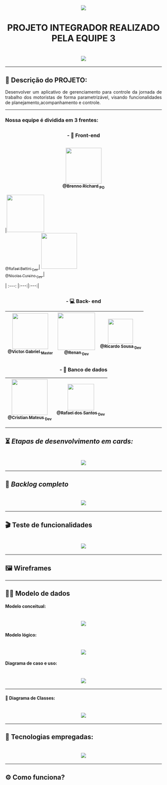  ## <h1 align="center"> ![](https://github.com/DevSlim001/PI_2020.2/blob/master/logotipocomum.jpg) </h1> 
# <h1 align="center"> PROJETO INTEGRADOR REALIZADO PELA EQUIPE 3 </h1> 
## <h1 align="center">  <img src="https://img.shields.io/static/v1?label=Finished-project&message=Made-in-2020&color=blue&style=for-the-badge&logo=REACT"/> </h1> 

--------------------------------------------------------------------------------------------------------------------

## :dna: Descrição do PROJETO: 

<p align="justify"> Desenvolver um aplicativo de gerenciamento para controle da jornada de trabalho dos motoristas de forma parametrizável, visando funcionalidades de planejamento,acompanhamento e controle.</p>
 
--------------------------------------------------------------------------------------------------------------------

### Nossa equipe é dividida em 3 frentes:


## <h3 align="center"> -  :art: **Front-end** </h3> 


 ## <h3 align="center"> [<img src="https://github.com/DevSlim001/PI_2020.2/blob/master/assets/Brenno.jpeg" width=115 > <br> <sub> @Brenno Richard <sub> PO </sub>](https://github.com/brennorichard) </h3> |[<img src="https://github.com/DevSlim001/PI_2020.2/blob/master/assets/Rafael_bettini.jpeg" width=120 > <br> <sub> @Rafael Bettini <sub> Dev </sub>](https://github.com/Rafael-BD) | [<img src="https://github.com/DevSlim001/PI_2020.2/blob/master/assets/Nicolas.jpeg" width=115 > <br> <sub> @Nicolas Cursino <sub> Dev </sub>](https://github.com/Rafael-BD) |
| :---: |:---:|:---:| 

## <h3 align="center"> - :computer: **Back- end**  </h3>   

[<img src="https://github.com/DevSlim001/PI_2020.2/blob/master/assets/Victor.jpeg" width=115 > <br> <sub> @Victor Gabriel <sub> Master </sub>](https://github.com/VGabrielMelo) | [<img src="https://github.com/DevSlim001/PI_2020.2/blob/master/assets/renan.jpeg" width=120 > <br> <sub> @Renan <sub> Dev </sub>](https://github.com/medrenan) | [<img src="https://github.com/DevSlim001/PI_2020.2/blob/master/assets/ricardo.jpeg" width=80 > <br> <sub> @Ricardo Sousa <sub> Dev </sub>](https://github.com/RicardoSousaPaiva) 
| :---: |:---:| :---:|

## <h3 align="center">  - :floppy_disk: **Banco de dados** </h3>   

[<img src="https://github.com/DevSlim001/PI_2020.2/blob/master/assets/Cristian.jpeg" width=115 > <br> <sub> @Cristian Mateus <sub> Dev </sub>](https://github.com/CristianMateusTB) | [<img src="https://github.com/DevSlim001/PI_2020.2/blob/master/assets/rafael_santos.jpeg" width=85 > <br> <sub> @Rafael dos Santos <sub> Dev </sub>](https://github.com/rafaeldossper)
| :---: |:---:| 
 


--------------------------------------------------------------------------------------------------------------------

## :hourglass_flowing_sand: **_Etapas de desenvolvimento em cards:_**

## <h1 align="center"> ![](https://github.com/DevSlim001/PI_2020.2/blob/master/assets/card_geral1.png) </h1> 

--------------------------------------------------------------------------------------------------------------------

## :bookmark: **_Backlog completo_**

## <h1 align="center"> ![](https://github.com/DevSlim001/PI_2020.2/blob/master/assets/Product_Backlog_total_3.png) </h1> 

--------------------------------------------------------------------------------------------------------------------

## :clapper: **Teste de funcionalidades**

## <h1 align="center"> ![](https://github.com/DevSlim001/PI_2020.2/blob/master/assets/testes_funcionalidades3_1.png) </h1>


--------------------------------------------------------------------------------------------------------------------
## :framed_picture: Wireframes 


--------------------------------------------------------------------------------------------------------------------
## :man_technologist: Modelo de dados

#### Modelo conceitual:

## <h1 align="center"> ![](https://github.com/DevSlim001/PI_2020.2/blob/master/assets/mc_sprint3.jpg) </h1> 


#### Modelo lógico:

## <h1 align="center"> ![](https://github.com/DevSlim001/PI_2020.2/blob/master/assets/ml_sprint3.png) </h1> 

#### Diagrama de caso e uso:

## <h1 align="center"> ![](https://github.com/DevSlim001/PI_2020.2/blob/master/assets/DiagramaMCU.png) </h1> 

--------------------------------------------------------------------------------------------------------------------

#### :tea: Diagrama de Classes:

## <h1 align="center"> ![](https://github.com/DevSlim001/PI_2020.2/blob/sprint2/diagramaclasses.png) </h1> 

--------------------------------------------------------------------------------------------------------------------

## :rocket: Tecnologias empregadas:
 
## <h1 align="center"> ![](https://github.com/DevSlim001/PI_2020.2/blob/master/tecnology.png) </h1> 


--------------------------------------------------------------------------------------------------------------------

## :gear: Como funciona?





